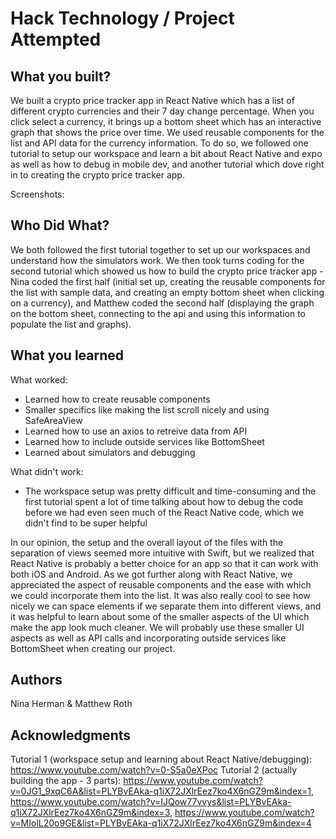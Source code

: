 # Hack Technology / Project Attempted


## What you built? 

We built a crypto price tracker app in React Native which has a list of different crypto currencies and their 7 day change percentage. When you click select a currency, it brings up a bottom sheet which has an interactive graph that shows the price over time. We used reusable components for the list and API data for the currency information. To do so, we followed one tutorial to setup our workspace and learn a bit about React Native and expo as well as how to debug in mobile dev, and another tutorial which dove right in to creating the crypto price tracker app.  

Screenshots:

## Who Did What?

We both followed the first tutorial together to set up our workspaces and understand how the simulators work. We then took turns coding for the second tutorial which showed us how to build the crypto price tracker app - Nina coded the first half (initial set up, creating the reusable components for the list with sample data, and creating an empty bottom sheet when clicking on a currency), and Matthew coded the second half (displaying the graph on the bottom sheet, connecting to the api and using this information to populate the list and graphs).

## What you learned

What worked: 
* Learned how to create reusable components
* Smaller specifics like making the list scroll nicely and using SafeAreaView
* Learned how to use an axios to retreive data from API 
* Learned how to include outside services like BottomSheet
* Learned about simulators and debugging

What didn't work:
* The workspace setup was pretty difficult and time-consuming and the first tutorial spent a lot of time talking about how to debug the code before we had even seen much of the React Native code, which we didn't find to be super helpful

In our opinion, the setup and the overall layout of the files with the separation of views seemed more intuitive with Swift, but we realized that React Native is probably a better choice for an app so that it can work with both iOS and Android. As we got further along with React Native, we appreciated the aspect of reusable components and the ease with which we could incorporate them into the list. It was also really cool to see how nicely we can space elements if we separate them into different views, and it was helpful to learn about some of the smaller aspects of the UI which make the app look much cleaner. We will probably use these smaller UI aspects as well as API calls and incorporating outside services like BottomSheet when creating our project.

## Authors

Nina Herman & Matthew Roth

## Acknowledgments

Tutorial 1 (workspace setup and learning about React Native/debugging): https://www.youtube.com/watch?v=0-S5a0eXPoc
Tutorial 2 (actually building the app - 3 parts): https://www.youtube.com/watch?v=0JG1_9xqC6A&list=PLYBvEAka-q1iX72JXlrEez7ko4X6nGZ9m&index=1, https://www.youtube.com/watch?v=IJQow77vvys&list=PLYBvEAka-q1iX72JXlrEez7ko4X6nGZ9m&index=3, https://www.youtube.com/watch?v=MIolL20o9GE&list=PLYBvEAka-q1iX72JXlrEez7ko4X6nGZ9m&index=4
